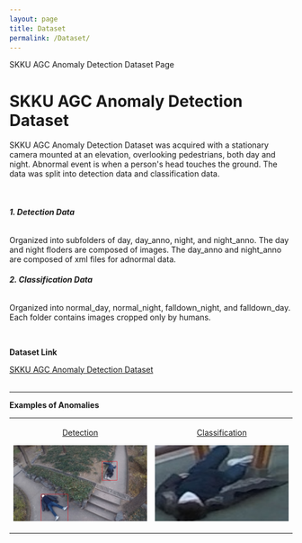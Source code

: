 ```yaml
---
layout: page
title: Dataset
permalink: /Dataset/
---
```


<p> SKKU AGC Anomaly Detection Dataset Page</p>

<h1 class="page-title">SKKU AGC Anomaly Detection Dataset</h1>
  <p>SKKU AGC Anomaly Detection Dataset was acquired with a stationary camera mounted at an elevation, overlooking pedestrians, both day and night. Abnormal event is when a person's head touches the ground. The data was split into detection data and classification data.<p><br>
  
<h6><b>1. Detection Data</b></h6>
  <p>Organized into subfolders of day, day_anno, night, and night_anno. The day and night floders are composed of images. The day_anno and night_anno are composed of xml files for adnormal data.</p>

<h6><b>2. Classification Data</b></h6>
  <p>Organized into normal_day, normal_night, falldown_night, and falldown_day. Each folder contains images cropped only by humans.</p><br>
<p><b>Dataset Link</b></p>
  <a href="https://drive.google.com/drive/folders/1JfEMxKb70GSEEUKMBqr62UFOsMbpPK8s?usp=sharing">SKKU AGC Anomaly Detection Dataset</a><br><br>
<hr>
<p><b>Examples of Anomalies</b></p>
<table>
  <tr>
    <td width="50%" valign=top>
      <p align=center style='margin-top:12.0pt; margin-botton:6.0pt'><u>Detection</u></p>
      <p align=center><img border=0 width=240 height=135 src="./img/AGC_detection.jpg"></p>
    </td>
    <td width="50%" valign=top>
      <p align=center style='margin-top:12.0pt; margin-botton:6.0pt'><u>Classification</u></p>
      <p align=center><img border=0 width=240 height=135 src="./img/AGC_classification.jpg"></p>
    </td>
  </tr>
</table>
